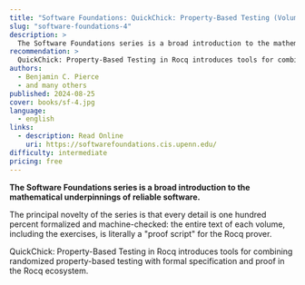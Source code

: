 ```yaml
---
title: "Software Foundations: QuickChick: Property-Based Testing (Volume 4) "
slug: "software-foundations-4"
description: >
  The Software Foundations series is a broad introduction to the mathematical underpinnings of reliable software.
recommendation: >
  QuickChick: Property-Based Testing in Rocq introduces tools for combining randomized property-based testing with formal specification and proof in the Rocq ecosystem.
authors:
  - Benjamin C. Pierce
  - and many others
published: 2024-08-25
cover: books/sf-4.jpg
language:
  - english
links:
  - description: Read Online
    uri: https://softwarefoundations.cis.upenn.edu/
difficulty: intermediate
pricing: free
---
```


**The Software Foundations series is a broad introduction to the mathematical underpinnings of reliable software.**

The principal novelty of the series is that every detail is one hundred percent formalized and machine-checked: the entire text of each volume, including the exercises, is literally a "proof script" for the Rocq prover. 

QuickChick: Property-Based Testing in Rocq introduces tools for combining randomized property-based testing with formal specification and proof in the Rocq ecosystem.